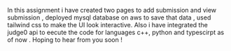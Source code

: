 In this assignment i have created two pages to add submission and view submission , deployed mysql database on aws to save that data , used tailwind css to make the UI look interactive.
Also i have integrated the judge0 api to eecute the code for languages c++, python and typescirpt as of now .
Hoping to hear from you soon !
